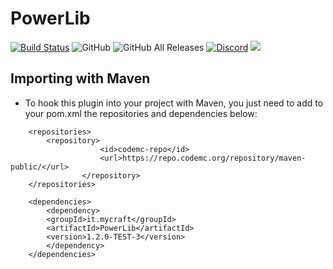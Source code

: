 # PowerLib
[![Build Status](https://travis-ci.com/AlbeMiglio/PowerLib.svg?branch=master)](https://travis-ci.com/AlbeMiglio/PowerLib)
![GitHub](https://img.shields.io/github/license/AlbeMiglio/PowerLib?color=bright-green&label=License)
![GitHub All Releases](https://img.shields.io/github/downloads/AlbeMiglio/PowerLib/total?color=brightgreen&label=Downloads)
[![Discord](https://img.shields.io/discord/618742870035398684?logo=Join%20on%20Discord&label=Discord)](https://discord.gg/XuBvVG8)
[![](https://jitpack.io/v/AlbeMiglio/PowerLib.svg)](https://jitpack.io/#AlbeMiglio/PowerLib)

## Importing with Maven
- To hook this plugin into your project with Maven, you just need to add to your pom.xml the repositories and dependencies below:
```
	<repositories>
		<repository>
                    <id>codemc-repo</id>
                    <url>https://repo.codemc.org/repository/maven-public/</url>
                </repository>
	</repositories>

	<dependencies>
	    <dependency>
  		<groupId>it.mycraft</groupId>
  		<artifactId>PowerLib</artifactId>
  		<version>1.2.0-TEST-3</version>
	    </dependency>
	</dependencies>
```

